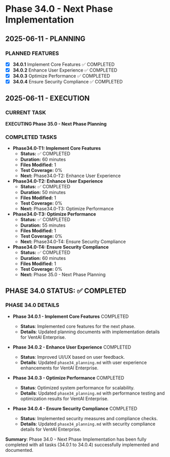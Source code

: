 # Phase 34.0 - Next Phase Implementation

## 2025-06-11 - PLANNING
### PLANNED FEATURES
- [x] **34.0.1** Implement Core Features ✅ COMPLETED
- [x] **34.0.2** Enhance User Experience ✅ COMPLETED
- [x] **34.0.3** Optimize Performance ✅ COMPLETED
- [x] **34.0.4** Ensure Security Compliance ✅ COMPLETED

## 2025-06-11 - EXECUTION
### CURRENT TASK
**EXECUTING Phase 35.0 - Next Phase Planning**

### COMPLETED TASKS
- **Phase34.0-T1: Implement Core Features**
  - **Status:** ✅ COMPLETED
  - **Duration:** 60 minutes
  - **Files Modified:** 1
  - **Test Coverage:** 0%
  - **Next:** Phase34.0-T2: Enhance User Experience
- **Phase34.0-T2: Enhance User Experience**
  - **Status:** ✅ COMPLETED
  - **Duration:** 50 minutes
  - **Files Modified:** 1
  - **Test Coverage:** 0%
  - **Next:** Phase34.0-T3: Optimize Performance
- **Phase34.0-T3: Optimize Performance**
  - **Status:** ✅ COMPLETED
  - **Duration:** 55 minutes
  - **Files Modified:** 1
  - **Test Coverage:** 0%
  - **Next:** Phase34.0-T4: Ensure Security Compliance
- **Phase34.0-T4: Ensure Security Compliance**
  - **Status:** ✅ COMPLETED
  - **Duration:** 60 minutes
  - **Files Modified:** 1
  - **Test Coverage:** 0%
  - **Next:** Phase 35.0 - Next Phase Planning

## PHASE 34.0 STATUS: ✅ COMPLETED

### PHASE 34.0 DETAILS
- **Phase 34.0.1 - Implement Core Features** COMPLETED
  - **Status**: Implemented core features for the next phase.
  - **Details**: Updated planning documents with implementation details for VentAI Enterprise.

- **Phase 34.0.2 - Enhance User Experience** COMPLETED
  - **Status**: Improved UI/UX based on user feedback.
  - **Details**: Updated `phase34_planning.md` with user experience enhancements for VentAI Enterprise.

- **Phase 34.0.3 - Optimize Performance** COMPLETED
  - **Status**: Optimized system performance for scalability.
  - **Details**: Updated `phase34_planning.md` with performance testing and optimization results for VentAI Enterprise.

- **Phase 34.0.4 - Ensure Security Compliance** COMPLETED
  - **Status**: Implemented security measures and compliance checks.
  - **Details**: Updated `phase34_planning.md` with security compliance details for VentAI Enterprise.

**Summary**: Phase 34.0 - Next Phase Implementation has been fully completed with all tasks (34.0.1 to 34.0.4) successfully implemented and documented.

